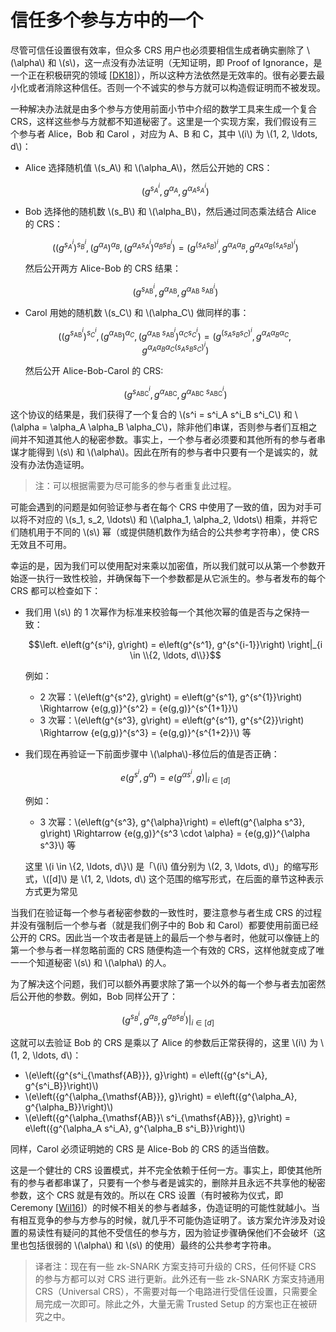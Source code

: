 # 信任多个参与方中的一个

尽管可信任设置很有效率，但众多 CRS 用户也必须要相信生成者确实删除了 \\(\alpha\\) 和 \\(s\\)，这一点没有办法证明（无知证明，即 Proof of Ignorance，是一个正在积极研究的领域 [[DK18](./references.md#DK18)]），所以这种方法依然是无效率的。很有必要去最小化或者消除这种信任。否则一个不诚实的参与方就可以构造假证明而不被发现。

一种解决办法就是由多个参与方使用前面小节中介绍的数学工具来生成一个复合 CRS，这样这些参与方就都不知道秘密了。这里是一个实现方案，我们假设有三个参与者 Alice，Bob 和 Carol ，对应为 A、B 和 C，其中 \\(i\\) 为 \\(1, 2, \ldots, d\\)：

* Alice 选择随机值 \\(s_A\\) 和 \\(\alpha_A\\)，然后公开她的 CRS：

  $$\left( g^{s^i_A}, g^{\alpha_A}, g^{\alpha_A s^i_A} \right)$$

* Bob 选择他的随机数 \\(s_B\\) 和 \\(\alpha_B\\)，然后通过同态乘法结合 Alice 的 CRS：

  $$\left( \left(g^{s^i_A}\right)^{s^i_B}, \left(g^{\alpha_A}\right)^{\alpha_B}, \left(g^{\alpha_A s^i_A}\right)^{\alpha_B s^i_B} \right) = \left(g^{{(s_A s_B)}^i}, g^{\alpha_A \alpha_B}, g^{\alpha_A \alpha_B {(s_A  s_B)}^i}\right)$$

  然后公开两方 Alice-Bob 的 CRS 结果：

  $$\left(g^{s_{\mathsf{AB}}^i}, g^{\alpha_{\mathsf{AB}}}, g^{\alpha_{\mathsf{AB}}\ s_{\mathsf{AB}}^i}\right)$$

* Carol 用她的随机数 \\(s_C\\) 和 \\(\alpha_C\\) 做同样的事：

  $$\left(\left( g^{s_{\mathsf{AB}}^i} \right)^{s^i_C}, \Big( g^{\alpha_{\mathsf{AB}}} \Big)^{\alpha_C}, \left( g^{\alpha_{\mathsf{AB}}\ s_{\mathsf{AB}}^i} \right)^{\alpha_C s^i_C}\right) = \left(g^{\left(s_A s_B s_C \right)^i}, g^{\alpha_A \alpha_B \alpha_C}, g^{\alpha_A \alpha_B \alpha_C {(s_A  s_B s_C)}^i}\right)$$

  然后公开 Alice-Bob-Carol 的 CRS:

  $$\left(g^{s_{\mathsf{ABC}}^i}, g^{\alpha_{\mathsf{ABC}}}, g^{\alpha_{\mathsf{ABC}}\ s_{\mathsf{ABC}}^i}\right)$$

这个协议的结果是，我们获得了一个复合的 \\(s^i = s^i_A s^i_B s^i_C\\) 和 \\(\alpha = \alpha_A \alpha_B \alpha_C\\)，除非他们串谋，否则参与者们互相之间并不知道其他人的秘密参数。事实上，一个参与者必须要和其他所有的参与者串谋才能得到 \\(s\\) 和 \\(\alpha\\)。因此在所有的参与者中只要有一个是诚实的，就没有办法伪造证明。

> 注：可以根据需要为尽可能多的参与者重复此过程。

可能会遇到的问题是如何验证参与者在每个 CRS 中使用了一致的值，因为对手可以将不对应的 \\(s_1, s_2, \ldots\\) 和 \\(\alpha_1, \alpha_2, \ldots\\) 相乘，并将它们随机用于不同的 \\(s\\) 幂（或提供随机数作为结合的公共参考字符串），使 CRS 无效且不可用。

幸运的是，因为我们可以使用配对来乘以加密值，所以我们就可以从第一个参数开始逐一执行一致性校验，并确保每下一个参数都是从它派生的。参与者发布的每个 CRS 都可以检查如下：

* 我们用 \\(s\\) 的 1 次幂作为标准来校验每一个其他次幂的值是否与之保持一致：

  $$\left. e\left(g^{s^i}, g\right) = e\left(g^{s^1}, g^{s^{i-1}}\right) \right|_{i \in \\{2, \ldots, d\\}}$$

  例如：

  * 2 次幂：\\(e\left(g^{s^2}, g\right) = e\left(g^{s^1}, g^{s^{1}}\right) \Rightarrow {e(g,g)}^{s^2} = {e(g,g)}^{s^{1+1}}\\)
  * 3 次幂：\\(e\left(g^{s^3}, g\right) = e\left(g^{s^1}, g^{s^{2}}\right) \Rightarrow {e(g,g)}^{s^3} = {e(g,g)}^{s^{1+2}}\\) 等

* 我们现在再验证一下前面步骤中 \\(\alpha\\)-移位后的值是否正确：

  $$\left. e\left(g^{s^i}, g^{\alpha}\right) = e\left(g^{\alpha s^i}, g\right)\right|_{i \in [d]}$$

  例如：

  * 3 次幂：\\(e\left(g^{s^3}, g^{\alpha}\right) = e\left(g^{\alpha s^3}, g\right) \Rightarrow {e(g,g)}^{s^3 \cdot \alpha} = {e(g,g)}^{\alpha s^3}\\) 等

  这里 \\(i \in \\{2, \ldots, d\\}\\) 是「\\(i\\) 值分别为 \\(2, 3, \ldots, d\\)」的缩写形式，\\(\[d\]\\) 是 \\(1, 2, \ldots, d\\) 这个范围的缩写形式，在后面的章节这种表示方式更为常见

当我们在验证每一个参与者秘密参数的一致性时，要注意参与者生成 CRS 的过程并没有强制后一个参与者（就是我们例子中的 Bob 和 Carol）都要使用前面已经公开的 CRS。因此当一个攻击者是链上的最后一个参与者时，他就可以像链上的第一个参与者一样忽略前面的 CRS 随便构造一个有效的 CRS，这样他就变成了唯一一个知道秘密 \\(s\\) 和 \\(\alpha\\) 的人。

为了解决这个问题，我们可以额外再要求除了第一个以外的每一个参与者去加密然后公开他的参数。例如，Bob 同样公开了：

$$\left. \left(g^{s^i_B}, g^{\alpha_B}, g^{\alpha_B s^i_B}\right) \right|_{i \in [d]}$$

这就可以去验证 Bob 的 CRS 是乘以了 Alice 的参数后正常获得的，这里 \\(i\\) 为 \\(1, 2, \ldots, d\\)：

* \\(e\left({g^{s^i_{\mathsf{AB}}}, g}\right) = e\left({g^{s^i_A}, g^{s^i_B}}\right)\\)
* \\(e\left({g^{\alpha_{\mathsf{AB}}}, g}\right) = e\left({g^{\alpha_A}, g^{\alpha_B}}\right)\\)
* \\(e\left({g^{\alpha_{\mathsf{AB}}\ s^i_{\mathsf{AB}}}, g}\right) = e\left({g^{\alpha_A s^i_A}, g^{\alpha_B s^i_B}}\right)\\)

同样，Carol 必须证明她的 CRS 是 Alice-Bob 的 CRS 的适当倍数。

这是一个健壮的 CRS 设置模式，并不完全依赖于任何一方。事实上，即使其他所有的参与者都串谋了，只要有一个参与者是诚实的，删除并且永远不共享他的秘密参数，这个 CRS 就是有效的。所以在 CRS 设置（有时被称为仪式，即 Ceremony [[Wil16](./references.md#Wil16)]）的时候不相关的参与者越多，伪造证明的可能性就越小。当有相互竞争的参与方参与的时候，就几乎不可能伪造证明了。该方案允许涉及对设置的易读性有疑问的其他不受信任的参与方，因为验证步骤确保他们不会破坏（这里也包括很弱的 \\(\alpha\\) 和 \\(s\\) 的使用）最终的公共参考字符串。

> 译者注：现在有一些 zk-SNARK 方案支持可升级的 CRS，任何怀疑 CRS 的参与方都可以对 CRS 进行更新。此外还有一些 zk-SNARK 方案支持通用 CRS（Universal CRS），不需要对每一个电路进行受信任设置，只需要全局完成一次即可。除此之外，大量无需 Trusted Setup 的方案也正在被研究之中。
